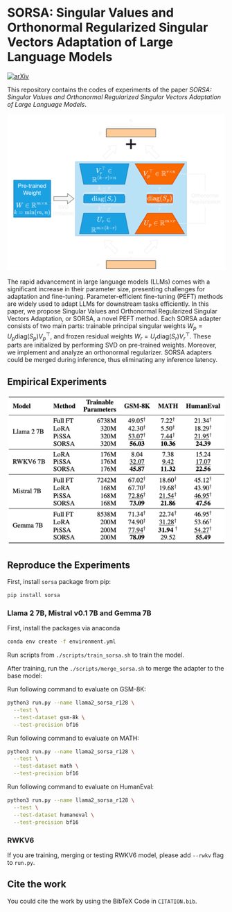 # SORSA: Singular Values and Orthonormal Regularized Singular Vectors Adaptation of Large Language Models

[![arXiv](https://img.shields.io/badge/arXiv-2409.00055-b31b1b.svg)](https://arxiv.org/abs/2409.00055)

This repository contains the codes of experiments of the paper *SORSA: Singular Values and Orthonormal Regularized Singular Vectors Adaptation of Large Language Models*.

![Architecture of SORSA](./assets/SORSA.png)

The rapid advancement in large language models (LLMs) comes with a significant increase in their parameter size, presenting challenges for adaptation and fine-tuning. Parameter-efficient fine-tuning (PEFT) methods are widely used to adapt LLMs for downstream tasks efficiently. In this paper, we propose Singular Values and Orthonormal Regularized Singular Vectors Adaptation, or SORSA, a novel PEFT method. Each SORSA adapter consists of two main parts: trainable principal singular weights $W_p = U_p \text{diag}(S_p) V^\top_p$, and frozen residual weights $W_r = U_r \text{diag}(S_r) V^\top_r$. These parts are initialized by performing SVD on pre-trained weights. Moreover, we implement and analyze an orthonormal regularizer. SORSA adapters could be merged during inference, thus eliminating any inference latency.

## Empirical Experiments

![Exp](./assets/Exp.png)


## Reproduce the Experiments

First, install `sorsa` package from pip:
```bash
pip install sorsa
```

### Llama 2 7B, Mistral v0.1 7B and Gemma 7B

First, install the packages via anaconda

```bash
conda env create -f environment.yml
```

Run scripts from `./scripts/train_sorsa.sh` to train the model.

After training, run the ``./scripts/merge_sorsa.sh`` to merge the adapter to the base model:

Run following command to evaluate on GSM-8K:

```bash
python3 run.py --name llama2_sorsa_r128 \
  --test \
  --test-dataset gsm-8k \
  --test-precision bf16
```

Run following command to evaluate on MATH:

```bash
python3 run.py --name llama2_sorsa_r128 \
  --test \
  --test-dataset math \
  --test-precision bf16
```

Run following command to evaluate on HumanEval:

```bash
python3 run.py --name llama2_sorsa_r128 \
  --test \
  --test-dataset humaneval \
  --test-precision bf16
```

### RWKV6

If you are training, merging or testing RWKV6 model, please add `--rwkv` flag to `run.py`.

## Cite the work

You could cite the work by using the BibTeX Code in `CITATION.bib`.
